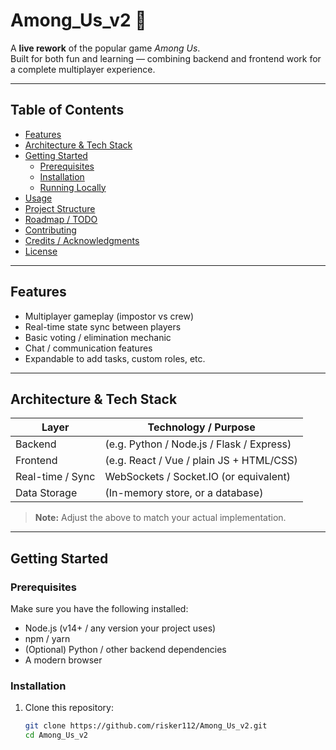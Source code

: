 # Among_Us_v2 🚀

A **live rework** of the popular game *Among Us*.  
Built for both fun and learning — combining backend and frontend work for a complete multiplayer experience.

---

## Table of Contents

- [Features](#features)  
- [Architecture & Tech Stack](#architecture--tech-stack)  
- [Getting Started](#getting-started)  
  - [Prerequisites](#prerequisites)  
  - [Installation](#installation)  
  - [Running Locally](#running-locally)  
- [Usage](#usage)  
- [Project Structure](#project-structure)  
- [Roadmap / TODO](#roadmap--todo)  
- [Contributing](#contributing)  
- [Credits / Acknowledgments](#credits--acknowledgments)  
- [License](#license)  

---

## Features

- Multiplayer gameplay (impostor vs crew)  
- Real-time state sync between players  
- Basic voting / elimination mechanic  
- Chat / communication features  
- Expandable to add tasks, custom roles, etc.

---

## Architecture & Tech Stack

| Layer        | Technology / Purpose                   |
|---------------|------------------------------------------|
| Backend        | (e.g. Python / Node.js / Flask / Express) |
| Frontend        | (e.g. React / Vue / plain JS + HTML/CSS)  |
| Real-time / Sync | WebSockets / Socket.IO (or equivalent)     |
| Data Storage   | (In-memory store, or a database)            |

> **Note:** Adjust the above to match your actual implementation.

---

## Getting Started

### Prerequisites

Make sure you have the following installed:

- Node.js (v14+ / any version your project uses)  
- npm / yarn  
- (Optional) Python / other backend dependencies  
- A modern browser  

### Installation

1. Clone this repository:

   ```bash
   git clone https://github.com/risker112/Among_Us_v2.git
   cd Among_Us_v2
